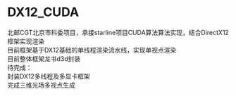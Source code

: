 # DX12_CUDA
北邮CGT北京市科委项目，承接starline项目CUDA算法算法实现，结合DirectX12框架实现渲染  
目前框架基于DX12基础的单线程渲染流水线，实现单视点渲染  
目前整体框架龙书d3d封装    
待完成：  
封装DX12多线程及多显卡框架  
完成三维光场多视点生成
